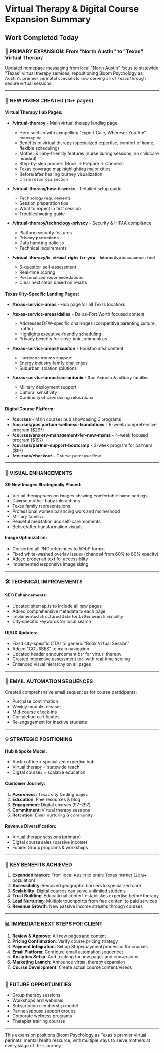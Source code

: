 # Virtual Therapy & Digital Course Expansion Summary
## Work Completed Today

### 🌟 **PRIMARY EXPANSION: From "North Austin" to "Texas" Virtual Therapy**

Updated homepage messaging from local "North Austin" focus to statewide "Texas" virtual therapy services, repositioning Bloom Psychology as Austin's premier perinatal specialists now serving all of Texas through secure virtual sessions.

---

### 📍 **NEW PAGES CREATED (15+ pages)**

#### **Virtual Therapy Hub Pages:**
- **/virtual-therapy** - Main virtual therapy landing page
  - Hero section with compelling "Expert Care, Wherever You Are" messaging
  - Benefits of virtual therapy (specialized expertise, comfort of home, flexible scheduling)
  - Mother & baby-friendly features (nurse during sessions, no childcare needed)
  - Step-by-step process (Book → Prepare → Connect)
  - Texas coverage map highlighting major cities
  - Before/after healing journey visualization
  - Crisis resources section

- **/virtual-therapy/how-it-works** - Detailed setup guide
  - Technology requirements
  - Session preparation tips
  - What to expect in first session
  - Troubleshooting guide

- **/virtual-therapy/technology-privacy** - Security & HIPAA compliance
  - Platform security features
  - Privacy protections
  - Data handling policies
  - Technical requirements

- **/virtual-therapy/is-virtual-right-for-you** - Interactive assessment tool
  - 6-question self-assessment
  - Real-time scoring
  - Personalized recommendations
  - Clear next steps based on results

#### **Texas City-Specific Landing Pages:**
- **/texas-service-areas** - Hub page for all Texas locations
- **/texas-service-areas/dallas** - Dallas-Fort Worth focused content
  - Addresses DFW-specific challenges (competitive parenting culture, traffic)
  - Highlights executive-friendly scheduling
  - Privacy benefits for close-knit communities
  
- **/texas-service-areas/houston** - Houston area content
  - Hurricane trauma support
  - Energy industry family challenges
  - Suburban isolation solutions
  
- **/texas-service-areas/san-antonio** - San Antonio & military families
  - Military deployment support
  - Cultural sensitivity
  - Continuity of care during relocations

#### **Digital Course Platform:**
- **/courses** - Main courses hub showcasing 3 programs
- **/courses/postpartum-wellness-foundations** - 6-week comprehensive program ($297)
- **/courses/anxiety-management-for-new-moms** - 4-week focused program ($197)
- **/courses/partner-support-bootcamp** - 2-week program for partners ($97)
- **/courses/checkout** - Course purchase flow

---

### 🎨 **VISUAL ENHANCEMENTS**

#### **39 New Images Strategically Placed:**
- Virtual therapy session images showing comfortable home settings
- Diverse mother-baby interactions
- Texas family representations
- Professional women balancing work and motherhood
- Military families
- Peaceful meditation and self-care moments
- Before/after transformation visuals

#### **Image Optimization:**
- Converted all PNG references to WebP format
- Fixed white-washed overlay issues (changed from 60% to 80% opacity)
- Added proper alt text for accessibility
- Implemented responsive image sizing

---

### 🛠️ **TECHNICAL IMPROVEMENTS**

#### **SEO Enhancements:**
- Updated sitemap.ts to include all new pages
- Added comprehensive metadata to each page
- Implemented structured data for better search visibility
- City-specific keywords for local search

#### **UI/UX Updates:**
- Fixed city-specific CTAs to generic "Book Virtual Session"
- Added "COURSES" to main navigation
- Updated header announcement bar for virtual therapy
- Created interactive assessment tool with real-time scoring
- Enhanced visual hierarchy on all pages

---

### 📧 **EMAIL AUTOMATION SEQUENCES**

Created comprehensive email sequences for course participants:
- Purchase confirmation
- Weekly module releases
- Mid-course check-ins
- Completion certificates
- Re-engagement for inactive students

---

### 💡 **STRATEGIC POSITIONING**

#### **Hub & Spoke Model:**
- Austin office = specialized expertise hub
- Virtual therapy = statewide reach
- Digital courses = scalable education

#### **Customer Journey:**
1. **Awareness**: Texas city landing pages
2. **Education**: Free resources & blog
3. **Engagement**: Digital courses ($97-$297)
4. **Commitment**: Virtual therapy sessions
5. **Retention**: Email nurturing & community

#### **Revenue Diversification:**
- Virtual therapy sessions (primary)
- Digital course sales (passive income)
- Future: Group programs & workshops

---

### 🎯 **KEY BENEFITS ACHIEVED**

1. **Expanded Market**: From local Austin to entire Texas market (29M+ population)
2. **Accessibility**: Removed geographic barriers to specialized care
3. **Scalability**: Digital courses can serve unlimited students
4. **Trust Building**: Educational content establishes expertise before therapy
5. **Lead Nurturing**: Multiple touchpoints from free content to paid services
6. **Revenue Growth**: New passive income streams through courses

---

### 📊 **IMMEDIATE NEXT STEPS FOR CLIENT**

1. **Review & Approve**: All new pages and content
2. **Pricing Confirmation**: Verify course pricing strategy
3. **Payment Integration**: Set up Stripe/payment processor for courses
4. **Email Platform**: Configure email automation sequences
5. **Analytics Setup**: Add tracking for new pages and conversions
6. **Marketing Launch**: Announce virtual therapy expansion
7. **Course Development**: Create actual course content/videos

---

### 🚀 **FUTURE OPPORTUNITIES**

- Group therapy sessions
- Workshops and webinars
- Subscription membership model
- Partner/spouse support groups
- Corporate wellness programs
- Therapist training courses

---

This expansion positions Bloom Psychology as Texas's premier virtual perinatal mental health resource, with multiple ways to serve mothers at every stage of their journey.